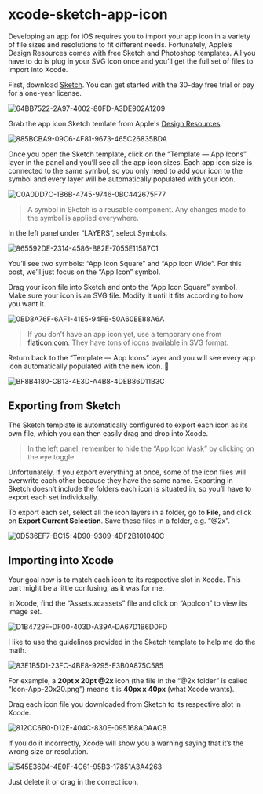 # xcode-sketch-app-icon

Developing an app for iOS requires you to import your app icon in a variety of file sizes and resolutions to fit different needs. Fortunately, Apple’s Design Resources comes with free Sketch and Photoshop templates. All you have to do is plug in your SVG icon once and you’ll get the full set of files to import into Xcode.

First, download [Sketch](https://www.sketch.com/). You can get started with the 30-day free trial or pay for a one-year license.

![64BB7522-2A97-4002-80FD-A3DE902A1209](https://user-images.githubusercontent.com/13254616/169708168-09b0e292-e821-48cf-87f9-0eca16a073af.png)

Grab the app icon Sketch temlate from Apple's [Design Resources](https://developer.apple.com/design/resources/).

![885BCBA9-09C6-4F81-9673-465C26835BDA](https://user-images.githubusercontent.com/13254616/169708191-f1b28bbe-c12e-431e-ba1a-03094d7bd7c6.png)

Once you open the Sketch template, click on the “Template — App Icons” layer in the panel and you’ll see all the app icon sizes. Each app icon size is connected to the same symbol, so you only need to add your icon to the symbol and every layer will be automatically populated with your icon.

![C0A0DD7C-1B6B-4745-9746-0BC442675F77](https://user-images.githubusercontent.com/13254616/169708202-65aca4be-b089-4de3-91db-31ad3a9ed24e.png)

> A symbol in Sketch is a reusable component. Any changes made to the symbol is applied everywhere.

In the left panel under “LAYERS”, select Symbols.

![865592DE-2314-4586-B82E-7055E11587C1](https://user-images.githubusercontent.com/13254616/169708219-a9136faf-e5c8-47f2-a4d1-47cd5b2c4640.png)

You’ll see two symbols: “App Icon Square” and “App Icon Wide”. For this post, we’ll just focus on the “App Icon” symbol.

Drag your icon file into Sketch and onto the “App Icon Square” symbol. Make sure your icon is an SVG file. Modify it until it fits according to how you want it.

![0BD8A76F-6AF1-41E5-94FB-50A60EE88A6A](https://user-images.githubusercontent.com/13254616/169708246-e338d0e8-30b3-4e9b-8563-ec2fc33e86e6.png)

> If you don’t have an app icon yet, use a temporary one from [flaticon.com](https://www.flaticon.com/). They have tons of icons available in SVG format.

Return back to the “Template — App Icons” layer and you will see every app icon automatically populated with the new icon. 🎉

![BF8B4180-CB13-4E3D-A4B8-4DEB86D11B3C](https://user-images.githubusercontent.com/13254616/169708269-89a9daa6-ad29-4f0d-a2bf-0ba460091c1b.png)

## Exporting from Sketch

The Sketch template is automatically configured to export each icon as its own file, which you can then easily drag and drop into Xcode.

> In the left panel, remember to hide the “App Icon Mask” by clicking on the eye toggle.

Unfortunately, if you export everything at once, some of the icon files will overwrite each other because they have the same name. Exporting in Sketch doesn’t include the folders each icon is situated in, so you’ll have to export each set individually.

To export each set, select all the icon layers in a folder, go to **File**, and click on **Export Current Selection**. Save these files in a folder, e.g. “@2x”.

![0D536EF7-BC15-4D90-9309-4DF2B101040C](https://user-images.githubusercontent.com/13254616/169708317-cc48c252-a222-4f8d-8705-c0ff73a49593.png)

## Importing into Xcode

Your goal now is to match each icon to its respective slot in Xcode. This part might be a little confusing, as it was for me.

In Xcode, find the “Assets.xcassets” file and click on “AppIcon” to view its image set.

![D1B4729F-DF00-403D-A39A-DA67D1B6D0FD](https://user-images.githubusercontent.com/13254616/169708341-b57cc32c-a72d-4bc2-8190-355e17bb84b3.png)

I like to use the guidelines provided in the Sketch template to help me do the math.

![83E1B5D1-23FC-4BE8-9295-E3B0A875C585](https://user-images.githubusercontent.com/13254616/169708371-f4b50512-ca6f-4835-a66f-1cd5c8862bb3.png)

For example, a **20pt x 20pt @2x** icon (the file in the “@2x folder” is called “Icon-App-20x20.png”) means it is **40px x 40px** (what Xcode wants).

Drag each icon file you downloaded from Sketch to its respective slot in Xcode.

![812CC6B0-D12E-404C-830E-095168ADAACB](https://user-images.githubusercontent.com/13254616/169708416-e9b6da68-85aa-4db0-8564-a06a621ae9cf.png)

If you do it incorrectly, Xcode will show you a warning saying that it’s the wrong size or resolution.

![545E3604-4E0F-4C61-95B3-17851A3A4263](https://user-images.githubusercontent.com/13254616/169708429-cf5ea3d1-06ad-4d05-9d0a-b0e2cef1c5ce.png)

Just delete it or drag in the correct icon.
